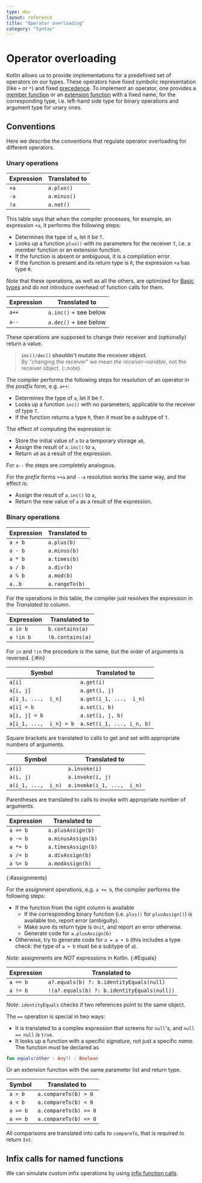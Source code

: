 ```yaml
---
type: doc
layout: reference
title: "Operator overloading"
category: "Syntax"
---
```


# Operator overloading

Kotlin allows us to provide implementations for a predefined set of operators on our types. These operators have fixed symbolic representation
(like `+` or `*`) and fixed [precedence](grammar.html#precedence). To implement an operator, one provides a [member function](functions.html#member-functions)
or an [extension function](extensions.html) with a fixed name, for the corresponding type, i.e. left-hand side type for binary operations and argument type for unary ones.

## Conventions

Here we describe the conventions that regulate operator overloading for different operators.

### Unary operations

| Expression | Translated to |
|------------|---------------|
| `+a` | `a.plus()` |
| `-a` | `a.minus()` |
| `!a` | `a.not()` |

This table says that when the compiler processes, for example, an expression `+a`, it performs the following steps:

* Determines the type of `a`, let it be `T`.
* Looks up a function `plus()` with no parameters for the receiver `T`, i.e. a member function or an extension function.
* If the function is absent or ambiguous, it is a compilation error.
* If the function is present and its return type is `R`, the expression `+a` has type `R`.

*Note* that these operations, as well as all the others, are optimized for [Basic types](basic-types.html) and do not introduce overhead of function calls for them.

| Expression | Translated to |
|------------|---------------|
| `a++` | `a.inc()` + see below |
| `a--` | `a.dec()` + see below |


These operations are supposed to change their receiver and (optionally) return a value.

> **`inc()/dec()` shouldn't mutate the receiver object**.<br>
> By "changing the receiver" we mean _the receiver-variable_, not the receiver object.
{:.note}

The compiler performs the following steps for resolution of an operator in the *postfix* form, e.g. `a++`:

* Determines the type of `a`, let it be `T`.
* Looks up a function `inc()` with no parameters, applicable to the receiver of type `T`.
* If the function returns a type `R`, then it must be a subtype of `T`.

The effect of computing the expression is:

* Store the initial value of `a` to a temporary storage `a0`,
* Assign the result of `a.inc()` to `a`,
* Return `a0` as a result of the expression.

For `a--` the steps are completely analogous.

For the *prefix* forms `++a` and `--a` resolution works the same way, and the effect is:

* Assign the result of `a.inc()` to `a`,
* Return the new value of `a` as a result of the expression.

### Binary operations

| Expression | Translated to |
| -----------|-------------- |
| `a + b` | `a.plus(b)` |
| `a - b` | `a.minus(b)` |
| `a * b` | `a.times(b)` |
| `a / b` | `a.div(b)` |
| `a % b` | `a.mod(b)` |
| `a..b ` | `a.rangeTo(b)` |

For the operations in this table, the compiler just resolves the expression in the *Translated to* column.

| Expression | Translated to |
| -----------|-------------- |
| `a in b` | `b.contains(a)` |
| `a !in b` | `!b.contains(a)` |

For `in` and `!in` the procedure is the same, but the order of arguments is reversed.
{:#in}

| Symbol | Translated to |
| -------|-------------- |
| `a[i]`  | `a.get(i)` |
| `a[i, j]`  | `a.get(i, j)` |
| `a[i_1, ...,  i_n]`  | `a.get(i_1, ...,  i_n)` |
| `a[i] = b` | `a.set(i, b)` |
| `a[i, j] = b` | `a.set(i, j, b)` |
| `a[i_1, ...,  i_n] = b` | `a.set(i_1, ..., i_n, b)` |

Square brackets are translated to calls to get and set with appropriate numbers of arguments.

| Symbol | Translated to |
|--------|---------------|
| `a(i)`  | `a.invoke(i)` |
| `a(i, j)`  | `a.invoke(i, j)` |
| `a(i_1, ...,  i_n)`  | `a.invoke(i_1, ...,  i_n)` |

Parentheses are translated to calls to invoke with appropriate number of arguments.

| Expression | Translated to |
|------------|---------------|
| `a += b` | `a.plusAssign(b)` |
| `a -= b` | `a.minusAssign(b)` |
| `a *= b` | `a.timesAssign(b)` |
| `a /= b` | `a.divAssign(b)` |
| `a %= b` | `a.modAssign(b)` |
{:#assignments}

For the assignment operations, e.g. `a += b`, the compiler performs the following steps:

* If the function from the right column is available
  * If the corresponding binary function (i.e. `plus()` for `plusAssign()`) is available too, report error (ambiguity).
  * Make sure its return type is `Unit`, and report an error otherwise.
  * Generate code for `a.plusAssign(b)`
* Otherwise, try to generate code for `a = a + b` (this includes a type check: the type of `a + b` must be a subtype of `a`).

*Note*: assignments are *NOT* expressions in Kotlin.
{:#Equals}

| Expression | Translated to |
|------------|---------------|
| `a == b` | `a?.equals(b) ?: b.identityEquals(null)` |
| `a != b` | `!(a?.equals(b) ?: b.identityEquals(null))` |

*Note*: `identityEquals` checks if two references point to the same object.

The `==` operation is special in two ways:

* It is translated to a complex expression that screens for `null`'s, and `null == null` is `true`.
* It looks up a function with a specific _signature_, not just a specific _name_. The function must be declared as

``` kotlin
fun equals(other : Any?) : Boolean
```

Or an extension function with the same parameter list and return type.

| Symbol | Translated to |
|--------|---------------|
| `a > b`  | `a.compareTo(b) > 0` |
| `a < b`  | `a.compareTo(b) < 0` |
| `a >= b` | `a.compareTo(b) >= 0` |
| `a <= b` | `a.compareTo(b) <= 0` |

All comparisons are translated into calls to `compareTo`, that is required to return `Int`.

## Infix calls for named functions

We can simulate custom infix operations by using [infix function calls](functions.html#infix-notation).
